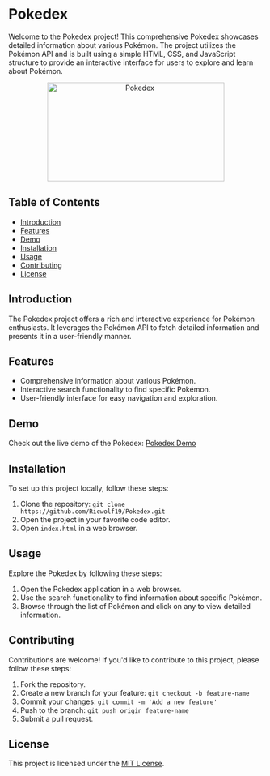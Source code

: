# Pokedex

Welcome to the Pokedex project! This comprehensive Pokedex showcases detailed information about various Pokémon. The project utilizes the Pokémon API and is built using a simple HTML, CSS, and JavaScript structure to provide an interactive interface for users to explore and learn about Pokémon.

<p align="center">
  <img src="https://th.bing.com/th/id/R.2364869852d2da8382dd2f77cbfca762?rik=XcAR%2bUIVuu3aYQ&riu=http%3a%2f%2fthepokemonworld.20m.com%2fpokedexlogo.gif&ehk=Ykg6D6WqYGvC5kvRTUletLqZ0SM0NYCQckmeGh762FQ%3d&risl=&pid=ImgRaw&r=0" alt="Pokedex" width="350" height="195">
</p>


## Table of Contents

- [Introduction](#introduction)
- [Features](#features)
- [Demo](#demo)
- [Installation](#installation)
- [Usage](#usage)
- [Contributing](#contributing)
- [License](#license)

## Introduction

The Pokedex project offers a rich and interactive experience for Pokémon enthusiasts. It leverages the Pokémon API to fetch detailed information and presents it in a user-friendly manner.

## Features

- Comprehensive information about various Pokémon.
- Interactive search functionality to find specific Pokémon.
- User-friendly interface for easy navigation and exploration.

## Demo

Check out the live demo of the Pokedex: [Pokedex Demo](https://pokedex-rt.onrender.com)

## Installation

To set up this project locally, follow these steps:

1. Clone the repository: `git clone https://github.com/Ricwolf19/Pokedex.git`
2. Open the project in your favorite code editor.
3. Open `index.html` in a web browser.

## Usage

Explore the Pokedex by following these steps:

1. Open the Pokedex application in a web browser.
2. Use the search functionality to find information about specific Pokémon.
3. Browse through the list of Pokémon and click on any to view detailed information.

## Contributing

Contributions are welcome! If you'd like to contribute to this project, please follow these steps:

1. Fork the repository.
2. Create a new branch for your feature: `git checkout -b feature-name`
3. Commit your changes: `git commit -m 'Add a new feature'`
4. Push to the branch: `git push origin feature-name`
5. Submit a pull request.

## License

This project is licensed under the [MIT License](LICENSE).
